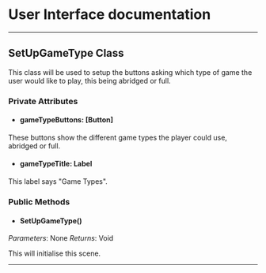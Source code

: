 # User Interface documentation
---
## SetUpGameType Class

This class will be used to setup the buttons asking which type of game the user would like to play, this being abridged or full.

### Private Attributes 
- #### gameTypeButtons: [Button]

These buttons show the different game types the player could use, abridged or full. 

- #### gameTypeTitle: Label
 
This label says "Game Types".

### Public Methods 
- #### SetUpGameType()
*Parameters*: None
*Returns*: Void

This will initialise this scene. 

---